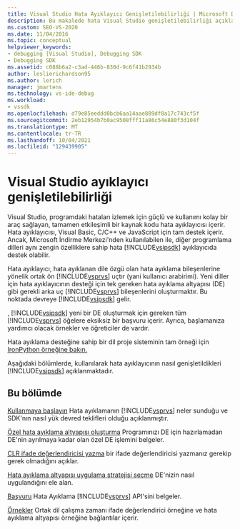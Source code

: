 ```yaml
---
title: Visual Studio Hata Ayıklayıcı Genişletilebilirliği | Microsoft Docs
description: Bu makalede hata Visual Studio genişletilebilirliği açıklanmıştır ve hata ayıklama ile ilgili makalelere Visual Studio sağlar.
ms.custom: SEO-VS-2020
ms.date: 11/04/2016
ms.topic: conceptual
helpviewer_keywords:
- debugging [Visual Studio], Debugging SDK
- Debugging SDK
ms.assetid: c088b6a2-c3ad-446b-830d-9c6f41b2934b
author: leslierichardson95
ms.author: lerich
manager: jmartens
ms.technology: vs-ide-debug
ms.workload:
- vssdk
ms.openlocfilehash: d79e85eeddd0bcb6aa14aae889df8a17c743cf5f
ms.sourcegitcommit: 2eb12954b7b0ac9508fff11a86c54e880f3d104f
ms.translationtype: MT
ms.contentlocale: tr-TR
ms.lasthandoff: 10/04/2021
ms.locfileid: "129439905"
---
```

# <a name="visual-studio-debugger-extensibility"></a>Visual Studio ayıklayıcı genişletilebilirliği
Visual Studio, programdaki hataları izlemek için güçlü ve kullanımı kolay bir araç sağlayan, tamamen etkileşimli bir kaynak kodu hata ayıklayıcısı içerir. Hata ayıklayıcısı, Visual Basic, C/C++ ve JavaScript için tam destek içerir. Ancak, Microsoft İndirme Merkezi'nden kullanılabilen ile, diğer programlama dilleri aynı zengin özelliklere sahip hata [!INCLUDE[vsipsdk](../../extensibility/includes/vsipsdk_md.md)] ayıklayıcıda [](https://dotnet.microsoft.com/download/visual-studio-sdks)destek olabilir.

 Hata ayıklayıcı, hata ayıklanan dile özgü olan hata ayıklama bileşenlerine yönelik ortak ön [!INCLUDE[vsprvs](../../code-quality/includes/vsprvs_md.md)] uçtır (yani kullanıcı arabirimi). Yeni diller için hata ayıklayıcının desteği için tek gereken hata ayıklama altyapısı (DE) gibi gerekli arka uç [!INCLUDE[vsprvs](../../code-quality/includes/vsprvs_md.md)] bileşenlerini oluşturmaktır. Bu noktada devreye [!INCLUDE[vsipsdk](../../extensibility/includes/vsipsdk_md.md)] gelir.

 , [!INCLUDE[vsipsdk](../../extensibility/includes/vsipsdk_md.md)] yeni bir DE oluşturmak için gereken tüm [!INCLUDE[vsprvs](../../code-quality/includes/vsprvs_md.md)] öğelere eksiksiz bir başvuru içerir. Ayrıca, başlamanıza yardımcı olacak örnekler ve öğreticiler de vardır.

 Hata ayıklama desteğine sahip bir dil proje sisteminin tam örneği için [IronPython örneğine bakın.](https://www.microsoft.com/download/details.aspx?id=55984)

 Aşağıdaki bölümlerde, kullanılarak hata ayıklayıcının nasıl genişletildikleri [!INCLUDE[vsipsdk](../../extensibility/includes/vsipsdk_md.md)] açıklanmaktadır.

## <a name="in-this-section"></a>Bu bölümde
 [Kullanmaya başlayın](../../extensibility/debugger/getting-started-with-debugger-extensibility.md) Hata ayıklamanın [!INCLUDE[vsprvs](../../code-quality/includes/vsprvs_md.md)] neler sunduğu ve SDK'nın nasıl yük devred teklifleri olduğu açıklanmıştır.

 [Özel hata ayıklama altyapısı oluşturma](../../extensibility/debugger/creating-a-custom-debug-engine.md) Programınızı DE için hazırlamadan DE'nin ayrılmaya kadar olan özel DE işlemini belgeler.

 [CLR ifade değerlendiricisi yazma](../../extensibility/debugger/writing-a-common-language-runtime-expression-evaluator.md) bir ifade değerlendiricisi yazmanız gerekip gerek olmadığını açıklar.

 [Hata ayıklama altyapısı uygulama stratejisi seçme](../../extensibility/debugger/choosing-a-debug-engine-implementation-strategy.md) DE'nizin nasıl uygulandığını ele alan.

 [Başvuru](../../extensibility/debugger/reference/reference-visual-studio-debugging-apis.md) Hata Ayıklama [!INCLUDE[vsprvs](../../code-quality/includes/vsprvs_md.md)] API'sini belgeler.

 [Örnekler](../../extensibility/debugger/visual-studio-debugging-samples.md) Ortak dil çalışma zamanı ifade değerlendirici örneğine ve hata ayıklama altyapısı örneğine bağlantılar içerir.
